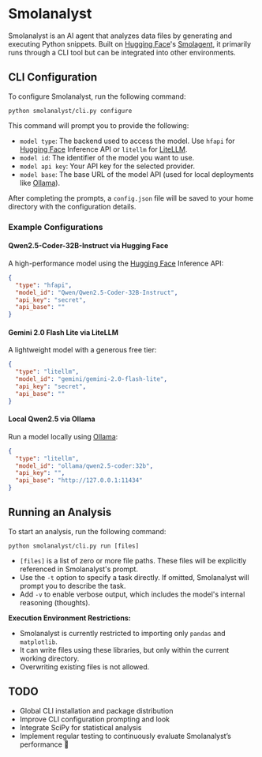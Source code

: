 # Smolanalyst

Smolanalyst is an AI agent that analyzes data files by generating and executing Python snippets. Built on [Hugging Face](https://huggingface.co/)'s [Smolagent](https://github.com/huggingface/smolagents), it primarily runs through a CLI tool but can be integrated into other environments.

## CLI Configuration

To configure Smolanalyst, run the following command:

```
python smolanalyst/cli.py configure
```

This command will prompt you to provide the following:

- `model type`: The backend used to access the model. Use `hfapi` for [Hugging Face](https://huggingface.co/) Inference API or `litellm` for [LiteLLM](https://www.litellm.ai/).
- `model id`: The identifier of the model you want to use.
- `model api key`: Your API key for the selected provider.
- `model base`: The base URL of the model API (used for local deployments like [Ollama](https://ollama.com/)).

After completing the prompts, a `config.json` file will be saved to your home directory with the configuration details.

### Example Configurations

#### Qwen2.5-Coder-32B-Instruct via Hugging Face

A high-performance model using the [Hugging Face](https://huggingface.co/) Inference API:

```json
{
  "type": "hfapi",
  "model_id": "Qwen/Qwen2.5-Coder-32B-Instruct",
  "api_key": "secret",
  "api_base": ""
}
```

#### Gemini 2.0 Flash Lite via LiteLLM

A lightweight model with a generous free tier:

```json
{
  "type": "litellm",
  "model_id": "gemini/gemini-2.0-flash-lite",
  "api_key": "secret",
  "api_base": ""
}
```

#### Local Qwen2.5 via Ollama

Run a model locally using [Ollama](https://ollama.com/):

```json
{
  "type": "litellm",
  "model_id": "ollama/qwen2.5-coder:32b",
  "api_key": "",
  "api_base": "http://127.0.0.1:11434"
}
```

## Running an Analysis

To start an analysis, run the following command:

```
python smolanalyst/cli.py run [files]
```

- `[files]` is a list of zero or more file paths. These files will be explicitly referenced in Smolanalyst's prompt.
- Use the `-t` option to specify a task directly. If omitted, Smolanalyst will prompt you to describe the task.
- Add `-v` to enable verbose output, which includes the model's internal reasoning (thoughts).

**Execution Environment Restrictions:**

- Smolanalyst is currently restricted to importing only `pandas` and `matplotlib`.
- It can write files using these libraries, but only within the current working directory.
- Overwriting existing files is not allowed.

## TODO

- Global CLI installation and package distribution
- Improve CLI configuration prompting and look
- Integrate SciPy for statistical analysis
- Implement regular testing to continuously evaluate Smolanalyst’s performance 🚀

```

```
